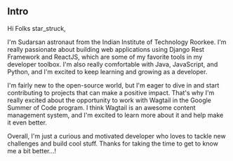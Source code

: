 ## Intro

Hi Folks star_struck,

I'm Sudarsan astronaut from the Indian Institute of Technology Roorkee. I'm really passionate about building web applications using Django Rest Framework and ReactJS, which are some of my favorite tools in my developer toolbox. I'm also really comfortable with Java, JavaScript, and Python, and I'm excited to keep learning and growing as a developer.

I'm fairly new to the open-source world, but I'm eager to dive in and start contributing to projects that can make a positive impact. That's why I'm really excited about the opportunity to work with Wagtail in the Google Summer of Code program. I think Wagtail is an awesome content management system, and I'm excited to learn more about it and help make it even better.

Overall, I'm just a curious and motivated developer who loves to tackle new challenges and build cool stuff. Thanks for taking the time to get to know me a bit better...!


